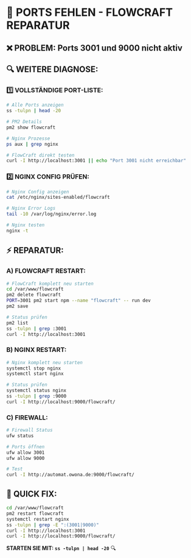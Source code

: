 # 🚨 PORTS FEHLEN - FLOWCRAFT REPARATUR

## ❌ **PROBLEM:** Ports 3001 und 9000 nicht aktiv

## 🔍 **WEITERE DIAGNOSE:**

### **1️⃣ VOLLSTÄNDIGE PORT-LISTE:**
```bash
# Alle Ports anzeigen
ss -tulpn | head -20

# PM2 Details
pm2 show flowcraft

# Nginx Prozesse
ps aux | grep nginx

# FlowCraft direkt testen
curl -I http://localhost:3001 || echo "Port 3001 nicht erreichbar"
```

### **2️⃣ NGINX CONFIG PRÜFEN:**
```bash
# Nginx Config anzeigen
cat /etc/nginx/sites-enabled/flowcraft

# Nginx Error Logs
tail -10 /var/log/nginx/error.log

# Nginx testen
nginx -t
```

## ⚡ **REPARATUR:**

### **A) FLOWCRAFT RESTART:**
```bash
# FlowCraft komplett neu starten
cd /var/www/flowcraft
pm2 delete flowcraft
PORT=3001 pm2 start npm --name "flowcraft" -- run dev
pm2 save

# Status prüfen
pm2 list
ss -tulpn | grep :3001
curl -I http://localhost:3001
```

### **B) NGINX RESTART:**
```bash
# Nginx komplett neu starten
systemctl stop nginx
systemctl start nginx

# Status prüfen
systemctl status nginx
ss -tulpn | grep :9000
curl -I http://localhost:9000/flowcraft/
```

### **C) FIREWALL:**
```bash
# Firewall Status
ufw status

# Ports öffnen
ufw allow 3001
ufw allow 9000

# Test
curl -I http://automat.owona.de:9000/flowcraft/
```

## 🚀 **QUICK FIX:**
```bash
cd /var/www/flowcraft
pm2 restart flowcraft
systemctl restart nginx
ss -tulpn | grep -E ":(3001|9000)"
curl -I http://localhost:3001
curl -I http://localhost:9000/flowcraft/
```

**STARTEN SIE MIT: `ss -tulpn | head -20`** 🔍

